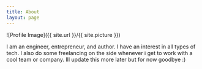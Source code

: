 ```yaml
---
title: About
layout: page
---
```

![Profile Image]({{ site.url }}/{{ site.picture }})

<p>
I am an engineer, entrepreneur, and author. I have an interest in all types of tech. I also do some freelancing on the side whenever
i get to work with a cool team or company. Ill update this more later but for now goodbye :)
</p>

